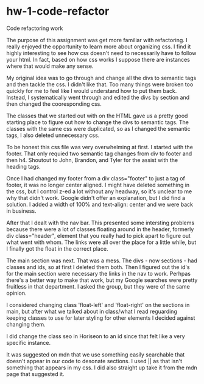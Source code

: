 # hw-1-code-refactor
Code refactoring work

The purpose of this assignment was get more familiar with refactoring. I really enjoyed the opportunity to learn more about organizing css. I find it highly interesting to see how css doesn't need to necessarily have to follow your html. In fact, based on how css works I suppose there are instances where that would make any sense. 

My original idea was to go through and change all the divs to semantic tags and then tackle the css. I didn't like that. Too many things were broken too quickly for me to feel like I would understand how to put them back. Instead, I systematically went through and edited the divs by section and then changed the cooresponding css. 

The classes that we started out with on the HTML gave us a pretty good starting place to figure out how to change the divs to semantic tags. The classes with the same css were duplicated, so as I changed the semantic tags, I also deleted unnecessary css. 

To be honest this css file was very overwhelming at first. I started with the footer. That only requied two semantic tag changes from div to footer and then h4. Shoutout to John, Brandon, and Tyler for the assist with the heading tags. 

Once I had changed my footer from a div class="footer" to just a tag of footer, it was no longer center aligned. I might have deleted something in the css, but I control z-ed a lot without any headway, so it's unclear to me why that didn't work. Google didn't offer an explanation, but I did find a solution. I added a width of 100% and text-align: center and we were back in business. 

After that I dealt with the nav bar. This presented some intersting problems because there were a lot of classes floating around in the header, formerly div class="header", element that you really had to pick apart to figure out what went with whom. The links were all over the place for a little while, but I finally got the float in the correct place.

The main section was next. That was a mess. The divs - now sections - had classes and ids, so at first I deleted them both. Then I figured out the id's for the main section were necessary the links in the nav to work. Perhpas there's a better way to make that work, but my Google searches were pretty fruitless in that department. I asked the group, but they were of the same opinion.  

I considered changing class 'float-left' and 'float-right' on the sections in main, but after what we talked about in class/what I read reguarding keeping classes to use for later styling for other elements I decided against changing them. 



I did change the class seo in Horiseon to an id since that felt like a very specific instance. 

It was suggested on mdn that we use something easily searchable that doesn't appear in our code to desonate sections. I used || as that isn't something that appears in my css. I did also straight up take it from the mdn page that suggested it. 


